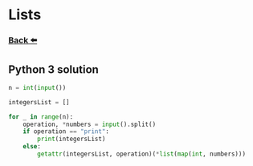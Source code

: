 
# Lists
### [Back ⬅️](README.md)

## **Python 3** solution

```py
n = int(input())

integersList = []

for _ in range(n):
    operation, *numbers = input().split()
    if operation == "print":
        print(integersList)
    else:
        getattr(integersList, operation)(*list(map(int, numbers)))
```
